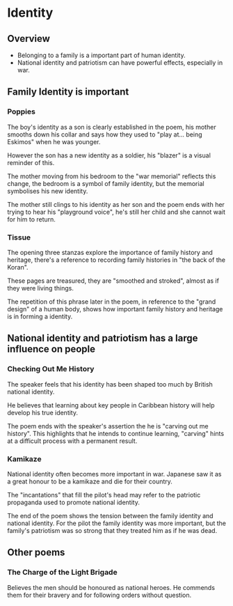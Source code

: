 # Identity

## Overview

- Belonging to a family is a important part of human identity.
- National identity and patriotism can have powerful effects, especially in war.

## Family Identity is important

### Poppies

The boy's identity as a son is clearly established in the poem, his mother smooths down his collar and says how they used to "play at... being Eskimos" when he was younger.

However the son has a new identity as a soldier, his "blazer" is a visual reminder of this.

The mother moving from his bedroom to the "war memorial" reflects this change, the bedroom is a symbol of family identity, but the memorial symbolises his new identity.

The mother still clings to his identity as her son and the poem ends with her trying to hear his "playground voice", he's still her child and she cannot wait for him to return.

### Tissue

The opening three stanzas explore the importance of family history and heritage, there's a reference to recording family histories in "the back of the Koran".

These pages are treasured, they are "smoothed and stroked", almost as if they were living things.

The repetition of this phrase later in the poem, in reference to the "grand design" of a human body, shows how important family history and heritage is in forming a identity.

## National identity and patriotism has a large influence on people

### Checking Out Me History

The speaker feels that his identity has been shaped too much by British national identity.

He believes that learning about key people in Caribbean history will help develop his true identity.

The poem ends with the speaker's assertion the he is "carving out me history". This highlights that he intends to continue learning, "carving" hints at a difficult process with a permanent result.

### Kamikaze

National identity often becomes more important in war. Japanese saw it as a great honour to be a kamikaze and die for their country.

The "incantations" that fill the pilot's head may refer to the patriotic propaganda used to promote national identity.

The end of the poem shows the tension between the family identity and national identity. For the pilot the family identity was more important, but the family's patriotism was so strong that they treated him as if he was dead.

## Other poems

### The Charge of the Light Brigade

Believes the men should be honoured as national heroes. He commends them for their bravery and for following orders without question.
